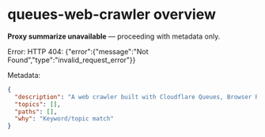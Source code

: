 # queues-web-crawler overview

**Proxy summarize unavailable** — proceeding with metadata only.

Error: HTTP 404: {"error":{"message":"Not Found","type":"invalid_request_error"}}

Metadata:
```json
{
  "description": "A web crawler built with Cloudflare Queues, Browser Rendering, and Workers KV.",
  "topics": [],
  "paths": [],
  "why": "Keyword/topic match"
}
```